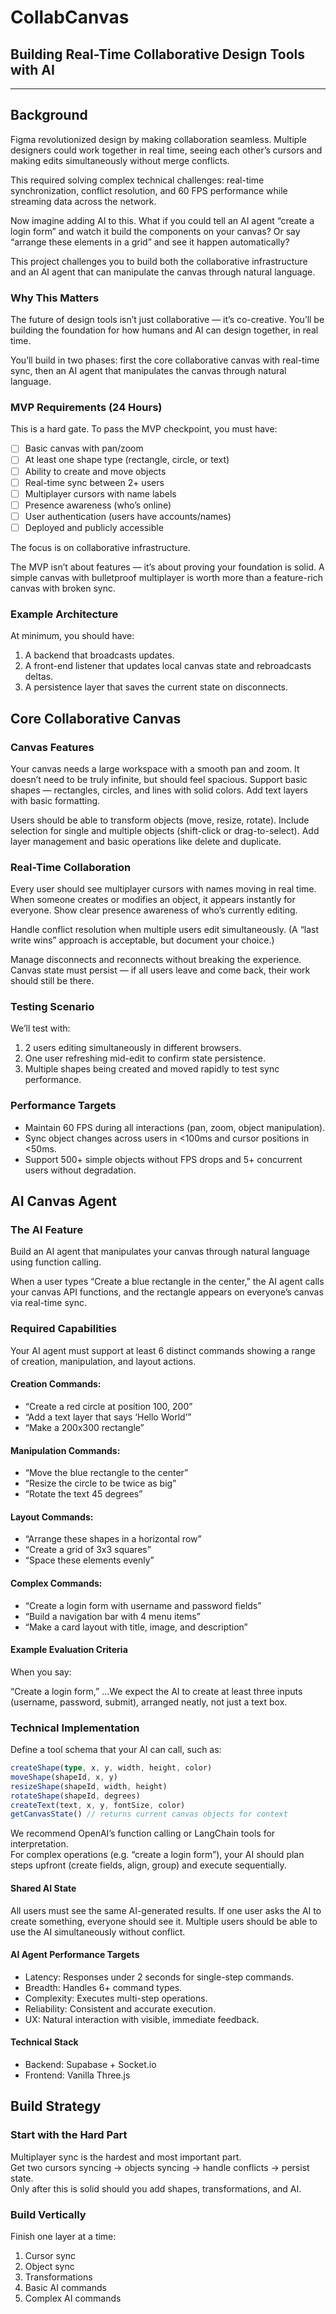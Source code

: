 # CollabCanvas

## Building Real-Time Collaborative Design Tools with AI

---

## Background

Figma revolutionized design by making collaboration seamless. Multiple designers could work together in real time, seeing each other’s cursors and making edits simultaneously without merge conflicts.

This required solving complex technical challenges: real-time synchronization, conflict resolution, and 60 FPS performance while streaming data across the network.

Now imagine adding AI to this. What if you could tell an AI agent “create a login form” and watch it build the components on your canvas? Or say “arrange these elements in a grid” and see it happen automatically?

This project challenges you to build both the collaborative infrastructure and an AI agent that can manipulate the canvas through natural language.

### Why This Matters

The future of design tools isn’t just collaborative — it’s co-creative. You’ll be building the foundation for how humans and AI can design together, in real time.

You’ll build in two phases: first the core collaborative canvas with real-time sync, then an AI agent that manipulates the canvas through natural language.

### MVP Requirements (24 Hours)

This is a hard gate. To pass the MVP checkpoint, you must have:

- [ ]  Basic canvas with pan/zoom  
- [ ]  At least one shape type (rectangle, circle, or text)  
- [ ]  Ability to create and move objects  
- [ ]  Real-time sync between 2+ users  
- [ ]  Multiplayer cursors with name labels  
- [ ]  Presence awareness (who’s online)  
- [ ]  User authentication (users have accounts/names)  
- [ ]  Deployed and publicly accessible

The focus is on collaborative infrastructure.

The MVP isn’t about features — it’s about proving your foundation is solid. A simple canvas with bulletproof multiplayer is worth more than a feature-rich canvas with broken sync.

### Example Architecture

At minimum, you should have:

1. A backend that broadcasts updates.  
2. A front-end listener that updates local canvas state and rebroadcasts deltas.  
3. A persistence layer that saves the current state on disconnects.

## Core Collaborative Canvas

### Canvas Features

Your canvas needs a large workspace with a smooth pan and zoom. It doesn’t need to be truly infinite, but should feel spacious. Support basic shapes — rectangles, circles, and lines with solid colors. Add text layers with basic formatting.

Users should be able to transform objects (move, resize, rotate). Include selection for single and multiple objects (shift-click or drag-to-select). Add layer management and basic operations like delete and duplicate.

### Real-Time Collaboration 

Every user should see multiplayer cursors with names moving in real time. When someone creates or modifies an object, it appears instantly for everyone. Show clear presence awareness of who’s currently editing.

Handle conflict resolution when multiple users edit simultaneously. (A “last write wins” approach is acceptable, but document your choice.)

Manage disconnects and reconnects without breaking the experience. Canvas state must persist — if all users leave and come back, their work should still be there.

### Testing Scenario

We’ll test with:

1. 2 users editing simultaneously in different browsers.  
2. One user refreshing mid-edit to confirm state persistence.  
3. Multiple shapes being created and moved rapidly to test sync performance.

### Performance Targets

* Maintain 60 FPS during all interactions (pan, zoom, object manipulation).  
* Sync object changes across users in \<100ms and cursor positions in \<50ms.  
* Support 500+ simple objects without FPS drops and 5+ concurrent users without degradation.

## AI Canvas Agent

### The AI Feature

Build an AI agent that manipulates your canvas through natural language using function calling.

When a user types “Create a blue rectangle in the center,” the AI agent calls your canvas API functions, and the rectangle appears on everyone’s canvas via real-time sync.

### Required Capabilities

Your AI agent must support at least 6 distinct commands showing a range of creation, manipulation, and layout actions.

#### Creation Commands:

* “Create a red circle at position 100, 200”  
* “Add a text layer that says ‘Hello World’”  
* “Make a 200x300 rectangle”

#### Manipulation Commands:

* “Move the blue rectangle to the center”  
* “Resize the circle to be twice as big”  
* “Rotate the text 45 degrees”

#### Layout Commands:

* “Arrange these shapes in a horizontal row”  
* “Create a grid of 3x3 squares”  
* “Space these elements evenly”

#### Complex Commands:

* “Create a login form with username and password fields”  
* “Build a navigation bar with 4 menu items”  
* “Make a card layout with title, image, and description”

#### Example Evaluation Criteria

When you say:

“Create a login form,” …We expect the AI to create at least three inputs (username, password, submit), arranged neatly, not just a text box.

### Technical Implementation

Define a tool schema that your AI can call, such as:

```ts
createShape(type, x, y, width, height, color)
moveShape(shapeId, x, y)
resizeShape(shapeId, width, height)
rotateShape(shapeId, degrees)
createText(text, x, y, fontSize, color)
getCanvasState() // returns current canvas objects for context
```

We recommend OpenAI’s function calling or LangChain tools for interpretation.  
For complex operations (e.g. “create a login form”), your AI should plan steps upfront (create fields, align, group) and execute sequentially.

#### Shared AI State

All users must see the same AI-generated results. If one user asks the AI to create something, everyone should see it. Multiple users should be able to use the AI simultaneously without conflict.

#### AI Agent Performance Targets

* Latency: Responses under 2 seconds for single-step commands.  
* Breadth: Handles 6+ command types.  
* Complexity: Executes multi-step operations.  
* Reliability: Consistent and accurate execution.  
* UX: Natural interaction with visible, immediate feedback.

#### Technical Stack

* Backend: Supabase + Socket.io  
* Frontend: Vanilla Three.js

## Build Strategy

### Start with the Hard Part

Multiplayer sync is the hardest and most important part.  
Get two cursors syncing → objects syncing → handle conflicts → persist state.  
Only after this is solid should you add shapes, transformations, and AI.

### Build Vertically

Finish one layer at a time:

1. Cursor sync  
2. Object sync  
3. Transformations  
4. Basic AI commands  
5. Complex AI commands
